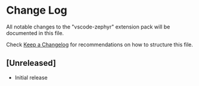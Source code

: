 # Change Log

All notable changes to the "vscode-zephyr" extension pack will be documented in this file.

Check [Keep a Changelog](http://keepachangelog.com/) for recommendations on how to structure this file.

## [Unreleased]

- Initial release
